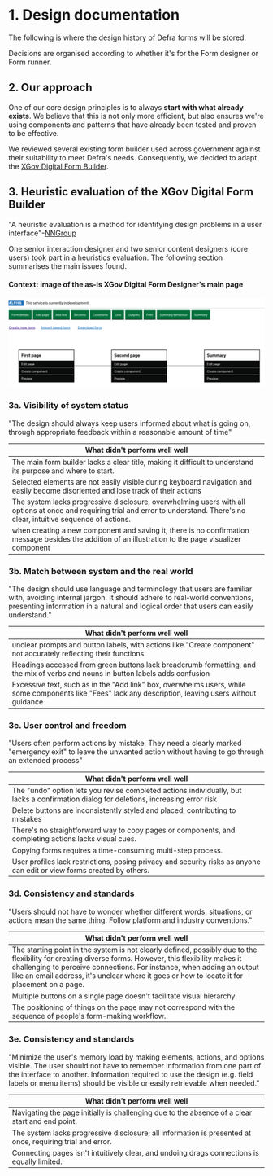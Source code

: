 # 1. Design documentation
The following is where the design history of Defra forms will be stored.

Decisions are organised according to whether it's for the Form designer or Form runner.

## 2. Our approach
One of our core design principles is to always **start with what already exists**. We believe that this is not only more efficient, but also ensures we're using components and patterns that have already been tested and proven to be effective.

We reviewed several existing form builder used across government against their suitability to meet Defra's needs. Consequently, we decided to adapt the [XGov Digital Form Builder](https://github.com/XGovFormBuilder/digital-form-builder/tree/main).

## 3. Heuristic evaluation of the XGov Digital Form Builder
"A heuristic evaluation is a method for identifying design problems in a user interface"-[NNGroup](https://www.nngroup.com/articles/how-to-conduct-a-heuristic-evaluation/#:~:text=A%C2%A0heuristic%20evaluation%20is%20a%C2%A0method%20for%20identifying%20design%20problems%20in%20a%20user%20interface.%20Evaluators%20judge%20the%20design%20against%20a%20set%20of%20guidelines%20(called%20heuristics)%20that%20make%20systems%20easy%20to%20use.)

One senior interaction designer and two senior content designers (core users) took part in a heuristics evaluation. The following section summarises the main issues found.

#### Context: image of the as-is XGov Digital Form Designer's main page
![Image of the as-is XGov Digital Form Designer](/app/design/assets/form-designer-main-page.png)


### 3a. Visibility of system status
"The design should always keep users informed about what is going on, through appropriate feedback within a reasonable amount of time"

| What didn't perform well well |
| ------------- |
| The main form builder lacks a clear title, making it difficult to understand its purpose and where to start. |
| Selected elements are not easily visible during keyboard navigation and easily become disoriented and lose track of their actions  |
| The system lacks progressive disclosure, overwhelming users with all options at once and requiring trial and error to understand. There's no clear, intuitive sequence of actions.  |
| when creating a new component and saving it, there is no confirmation message besides the addition of an illustration to the page visualizer component |

### 3b. Match between system and the real world
"The design should use language and terminology that users are familiar with, avoiding internal jargon. It should adhere to real-world conventions, presenting information in a natural and logical order that users can easily understand."

| What didn't perform well well |
| ------------- |
| unclear prompts and button labels, with actions like "Create component" not accurately reflecting their functions |
| Headings accessed from green buttons lack breadcrumb formatting, and the mix of verbs and nouns in button labels adds confusion |
| Excessive text, such as in the "Add link" box, overwhelms users, while some components like "Fees" lack any description, leaving users without guidance |

### 3c. User control and freedom
"Users often perform actions by mistake. They need a clearly marked "emergency exit" to leave the unwanted action without having to go through an extended process​"

| What didn't perform well well |
| ------------- |
| The "undo" option lets you revise completed actions individually, but lacks a confirmation dialog for deletions, increasing error risk |
| Delete buttons are inconsistently styled and placed, contributing to mistakes |
| There's no straightforward way to copy pages or components, and completing actions lacks visual cues. |
| Copying forms requires a time-consuming multi-step process. |
| User profiles lack restrictions, posing privacy and security risks as anyone can edit or view forms created by others. |

### 3d. Consistency and standards
"Users should not have to wonder whether different words, situations, or actions mean the same thing. Follow platform and industry conventions.​"

| What didn't perform well well |
| ------------- |
| The starting point in the system is not clearly defined, possibly due to the flexibility for creating diverse forms. However, this flexibility makes it challenging to perceive connections. For instance, when adding an output like an email address, it's unclear where it goes or how to locate it for placement on a page.​ |
| Multiple buttons on a single page doesn't facilitate visual hierarchy. |
| The positioning of things on the page may not correspond with the sequence of people's form-making workflow. |

### 3e. Consistency and standards
"Minimize the user's memory load by making elements, actions, and options visible. The user should not have to remember information from one part of the interface to another. Information required to use the design (e.g. field labels or menu items) should be visible or easily retrievable when needed.​"

| What didn't perform well well |
| ------------- |
| Navigating the page initially is challenging due to the absence of a clear start and end point.​ |
| The system lacks progressive disclosure; all information is presented at once, requiring trial and error.​ |
| Connecting pages isn't intuitively clear, and undoing drags connections is equally limited. |
